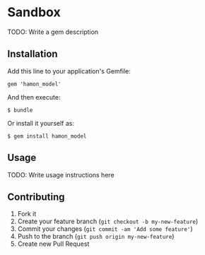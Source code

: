 # Sandbox

TODO: Write a gem description

## Installation

Add this line to your application's Gemfile:

    gem 'hamon_model'

And then execute:

    $ bundle

Or install it yourself as:

    $ gem install hamon_model

## Usage

TODO: Write usage instructions here

## Contributing

1. Fork it
2. Create your feature branch (`git checkout -b my-new-feature`)
3. Commit your changes (`git commit -am 'Add some feature'`)
4. Push to the branch (`git push origin my-new-feature`)
5. Create new Pull Request
